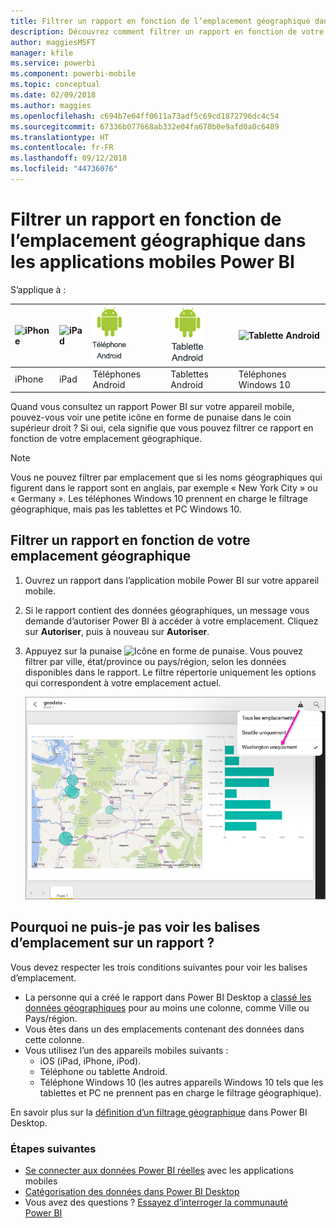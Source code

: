 ```yaml
---
title: Filtrer un rapport en fonction de l’emplacement géographique dans une application mobile Power BI
description: Découvrez comment filtrer un rapport en fonction de votre emplacement géographique dans les applications mobiles Microsoft Power BI, si le propriétaire du rapport a défini des balises géographiques.
author: maggiesMSFT
manager: kfile
ms.service: powerbi
ms.component: powerbi-mobile
ms.topic: conceptual
ms.date: 02/09/2018
ms.author: maggies
ms.openlocfilehash: c694b7e04ff0611a73adf5c69cd1872796dc4c54
ms.sourcegitcommit: 67336b077668ab332e04fa670b0e9afd0a0c6489
ms.translationtype: HT
ms.contentlocale: fr-FR
ms.lasthandoff: 09/12/2018
ms.locfileid: "44736076"
---
```

# <a name="filter-a-report-by-geographic-location-in-the-power-bi-mobile-apps"></a>Filtrer un rapport en fonction de l’emplacement géographique dans les applications mobiles Power BI
S’applique à :

| ![iPhone](./media/mobile-apps-geographic-filtering/iphone-logo-50-px.png) | ![iPad](./media/mobile-apps-geographic-filtering/ipad-logo-50-px.png) | ![Téléphone Android](./media/mobile-apps-geographic-filtering/android-phone-logo-50-px.png) | ![Tablette Android](./media/mobile-apps-geographic-filtering/android-tablet-logo-50-px.png) | ![Tablette Android](./media/mobile-apps-geographic-filtering/win-10-logo-50-px.png) |
|:--- |:--- |:--- |:--- |:--- |
| iPhone |iPad |Téléphones Android |Tablettes Android |Téléphones Windows 10 |

Quand vous consultez un rapport Power BI sur votre appareil mobile, pouvez-vous voir une petite icône en forme de punaise dans le coin supérieur droit ? Si oui, cela signifie que vous pouvez filtrer ce rapport en fonction de votre emplacement géographique.

> [!NOTE]
> Vous ne pouvez filtrer par emplacement que si les noms géographiques qui figurent dans le rapport sont en anglais, par exemple « New York City » ou « Germany ». Les téléphones Windows 10 prennent en charge le filtrage géographique, mais pas les tablettes et PC Windows 10.
> 
> 

## <a name="filter-your-report-by-your-geographic-location"></a>Filtrer un rapport en fonction de votre emplacement géographique
1. Ouvrez un rapport dans l’application mobile Power BI sur votre appareil mobile.
2. Si le rapport contient des données géographiques, un message vous demande d’autoriser Power BI à accéder à votre emplacement. Cliquez sur **Autoriser**, puis à nouveau sur **Autoriser**.
3. Appuyez sur la punaise ![Icône en forme de punaise](./media/mobile-apps-geographic-filtering/power-bi-mobile-geo-icon.png). Vous pouvez filtrer par ville, état/province ou pays/région, selon les données disponibles dans le rapport. Le filtre répertorie uniquement les options qui correspondent à votre emplacement actuel.
   
    ![Filtre sous forme de punaise](./media/mobile-apps-geographic-filtering/power-bi-mobile-geo-map-set-filter.png)

## <a name="why-dont-i-see-location-tags-on-a-report"></a>Pourquoi ne puis-je pas voir les balises d’emplacement sur un rapport ?
Vous devez respecter les trois conditions suivantes pour voir les balises d’emplacement. 

* La personne qui a créé le rapport dans Power BI Desktop a [classé les données géographiques](../../desktop-mobile-geofiltering.md) pour au moins une colonne, comme Ville ou Pays/région.
* Vous êtes dans un des emplacements contenant des données dans cette colonne.
* Vous utilisez l’un des appareils mobiles suivants :
  * iOS (iPad, iPhone, iPod).
  * Téléphone ou tablette Android.
  * Téléphone Windows 10 (les autres appareils Windows 10 tels que les tablettes et PC ne prennent pas en charge le filtrage géographique).

En savoir plus sur la [définition d’un filtrage géographique](../../desktop-mobile-geofiltering.md) dans Power BI Desktop.

### <a name="next-steps"></a>Étapes suivantes
* [Se connecter aux données Power BI réelles](mobile-apps-data-in-real-world-context.md) avec les applications mobiles
* [Catégorisation des données dans Power BI Desktop](../../desktop-data-categorization.md) 
* Vous avez des questions ? [Essayez d’interroger la communauté Power BI](http://community.powerbi.com/)

